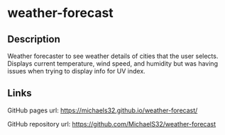 # weather-forecast

## Description

Weather forecaster to see weather details of cities that the user selects. Displays current temperature, wind speed, and humidity but was having issues when trying to display info for UV index. 


## Links

GitHub pages url: https://michaels32.github.io/weather-forecast/ 

GitHub repository url: https://github.com/MichaelS32/weather-forecast